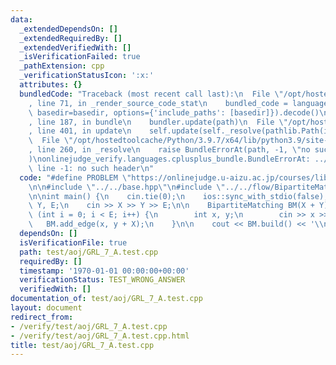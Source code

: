 ```yaml
---
data:
  _extendedDependsOn: []
  _extendedRequiredBy: []
  _extendedVerifiedWith: []
  _isVerificationFailed: true
  _pathExtension: cpp
  _verificationStatusIcon: ':x:'
  attributes: {}
  bundledCode: "Traceback (most recent call last):\n  File \"/opt/hostedtoolcache/Python/3.9.7/x64/lib/python3.9/site-packages/onlinejudge_verify/documentation/build.py\"\
    , line 71, in _render_source_code_stat\n    bundled_code = language.bundle(stat.path,\
    \ basedir=basedir, options={'include_paths': [basedir]}).decode()\n  File \"/opt/hostedtoolcache/Python/3.9.7/x64/lib/python3.9/site-packages/onlinejudge_verify/languages/cplusplus.py\"\
    , line 187, in bundle\n    bundler.update(path)\n  File \"/opt/hostedtoolcache/Python/3.9.7/x64/lib/python3.9/site-packages/onlinejudge_verify/languages/cplusplus_bundle.py\"\
    , line 401, in update\n    self.update(self._resolve(pathlib.Path(included), included_from=path))\n\
    \  File \"/opt/hostedtoolcache/Python/3.9.7/x64/lib/python3.9/site-packages/onlinejudge_verify/languages/cplusplus_bundle.py\"\
    , line 260, in _resolve\n    raise BundleErrorAt(path, -1, \"no such header\"\
    )\nonlinejudge_verify.languages.cplusplus_bundle.BundleErrorAt: ../../flow/BipartiteMatching.hpp:\
    \ line -1: no such header\n"
  code: "#define PROBLEM \"https://onlinejudge.u-aizu.ac.jp/courses/library/5/GRL/7/GRL_7_A\"\
    \n\n#include \"../../base.hpp\"\n#include \"../../flow/BipartiteMatching.hpp\"\
    \n\nint main() {\n    cin.tie(0);\n    ios::sync_with_stdio(false);\n    int X,\
    \ Y, E;\n    cin >> X >> Y >> E;\n\n    BipartiteMatching BM(X + Y);\n    for\
    \ (int i = 0; i < E; i++) {\n        int x, y;\n        cin >> x >> y;\n     \
    \   BM.add_edge(x, y + X);\n    }\n\n    cout << BM.build() << '\\n';\n}"
  dependsOn: []
  isVerificationFile: true
  path: test/aoj/GRL_7_A.test.cpp
  requiredBy: []
  timestamp: '1970-01-01 00:00:00+00:00'
  verificationStatus: TEST_WRONG_ANSWER
  verifiedWith: []
documentation_of: test/aoj/GRL_7_A.test.cpp
layout: document
redirect_from:
- /verify/test/aoj/GRL_7_A.test.cpp
- /verify/test/aoj/GRL_7_A.test.cpp.html
title: test/aoj/GRL_7_A.test.cpp
---
```

